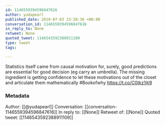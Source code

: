 ```yaml
---
id: 1146559394596847616
author: yudapearl
published_date: 2019-07-03 23:20:36 +00:00
conversation_id: 1146559394596847616
in_reply_to: None
retweet: None
quoted_tweet: 1146543592388911109
type: tweet
tags:

---
```


Statistics itself came from causal motivation for, surely, good predictions are essential for good decision (eg carry an umbrella). The missing ingredient is getting confidence to let these motivations out of the closet and articulate them mathematically #Bookofwhy https://t.co/C0tkz1jtj9

### Metadata

Author: [[@yudapearl]]
Conversation: [[conversation-1146559394596847616]]
In reply to: [[None]]
Retweet of: [[None]]
Quoted tweet: [[1146543592388911109]]

